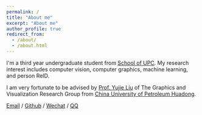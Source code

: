 ```yaml
---
permalink: /
title: "About me"
excerpt: "About me"
author_profile: true
redirect_from: 
  - /about/
  - /about.html
---
```


I'm a third year undergraduate student from [School of UPC](https://www.upc.edu.cn/). My research interest includes computer vision, computer graphics, machine learning, and person ReID.

I am very fortunate to be advised by [Prof. Yujie Liu](https://computer.upc.edu.cn/2017/0313/c6287a103939/page.htm) of The Graphics and Visualization Research Group from [China University of Petroleum Huadong](https://www.upc.edu.cn/). 


[Email](wangzhaoyongupc@gmail.com) / [Github](https://github.com/wangzhaoyongupc) / [Wechat](../images/WeChat.png) / [QQ](../images/QQ.jpg)
